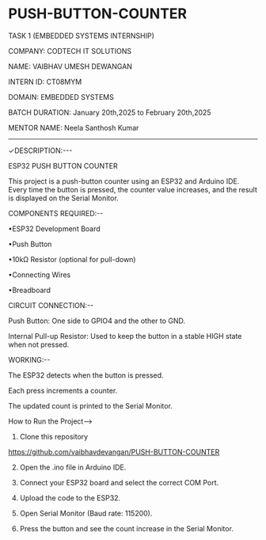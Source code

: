 # PUSH-BUTTON-COUNTER
TASK 1 (EMBEDDED SYSTEMS INTERNSHIP)

COMPANY: CODTECH IT SOLUTIONS

NAME: VAIBHAV UMESH DEWANGAN 

INTERN ID: CT08MYM

DOMAIN: EMBEDDED SYSTEMS

BATCH DURATION: January 20th,2025 to February  20th,2025

MENTOR NAME: Neela Santhosh Kumar

-------------------------------------------------
✓DESCRIPTION:---

ESP32 PUSH BUTTON COUNTER

This project is a push-button counter using an ESP32 and Arduino IDE. Every time the button is pressed, the counter value increases, and the result is displayed on the Serial Monitor.

COMPONENTS REQUIRED:--

•ESP32 Development Board

•Push Button

•10kΩ Resistor (optional for pull-down)

•Connecting Wires

•Breadboard



CIRCUIT CONNECTION:--

Push Button: One side to GPIO4 and the other to GND.

Internal Pull-up Resistor: Used to keep the button in a stable HIGH state when not pressed.


WORKING:--

The ESP32 detects when the button is pressed.

Each press increments a counter.

The updated count is printed to the Serial Monitor.


How to Run the Project-->

1. Clone this repository

https://github.com/vaibhavdevangan/PUSH-BUTTON-COUNTER

2. Open the .ino file in Arduino IDE.


3. Connect your ESP32 board and select the correct COM Port.


4. Upload the code to the ESP32.


5. Open Serial Monitor (Baud rate: 115200).


6. Press the button and see the count increase in the Serial Monitor.
